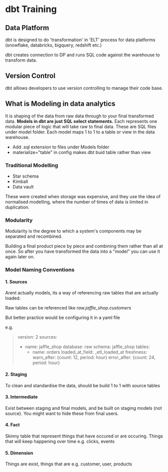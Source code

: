 # dbt Training

## Data Platform

dbt is designed to do 'transformation' in 'ELT' process for data platforms (snowflake, databricks, bigquery, redshift etc.)

dbt creates connection to DP and runs SQL code against the warehouse to transform data.

## Version Control

dbt alllows developers to use version controlling to manage their code base.

## What is Modeling in data analytics

It is shaping of the data from raw data through to your final transformed data. **Models in dbt are just SQL select statements.** Each represents one modular piece of logic that will take raw to final data. These are SQL files under model folder. Each model maps 1 to 1 to a table or view in the data warehouse.

- Add .sql extension to files under Models folder
- materialize="table" in config makes dbt buid table rather than view

### Traditional Modelling

- Star schema
- Kimball
- Data vault

These were created when storage was expensive, and they use the idea of normalised modelling, where the number of times of data is limited in duplication. 


### Modularity

Modularity is the degree to which a system's components may be separated and recombined.

Building a final product piece by piece and combining them rather than all at once. So after you have transformed the data into a "model" you can use it again later on.
 
### Model Naming Conventions

#### 1. Sources

Arent actually models, its a way of referencing raw tables that are actually loaded. 

Raw tables can be referenced like *raw.jaffle_shop.customers*

But better practice would be configuring it in a yaml file 

e.g.

>version: 2
>sources:
>  - name: jaffle_shop
>    database: raw
>    schema: jaffle_shop
>    tables:
>      - name: orders
>        loaded_at_field: _etl_loaded_at
>        freshness:
>          warn_after: {count: 12, period: hour}
>          error_after: {count: 24, period: hour}

#### 2. Staging

To clean and standardise the data, should be build 1 to 1 with source tables

#### 3. Intermediate

Exist between staging and final models, and be built on staging models (not source). You might want to hide these from final users. 

#### 4. Fact

Skinny table that represent things that have occured or are occuring. Things that will keep happening over time e.g. clicks, events 

#### 5. Dimension

Things are exist, things that are e.g. customer, user, products 

